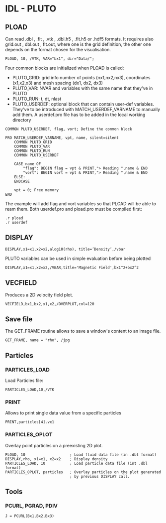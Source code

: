 # IDL - PLUTO

## PLOAD

Can read .dbl , .flt , .vtk , .dbl.h5 , .flt.h5 or .hdf5 formats. It requires also grid.out , dbl.out , flt.out, where one is the grid definition, the other one depends on the format chosen for the visualisation. 

```
PLOAD, 10, /VTK, VAR="bx1", dir="Data/";
```

Four common blocks are initialized when PLOAD is called:

- PLUTO_GRID: grid info number of points (nx1,nx2,nx3), coordinates (x1,x2,x3) and mesh spacing (dx1, dx2, dx3)
- PLUTO_VAR: NVAR and variables with the same name that they've in PLUTO
- PLUTO_RUN: t, dt, nlast
- PLUTO_USERDEF: optional block that can contain user-def variables. They've to be introduced with MATCH_USERDEF_VARNAME to manually add them. A userdef.pro file has to be added in the local working directory 

```
COMMON PLUTO_USERDEF, flag, vort; Define the common block

PRO MATCH_USERDEF_VARNAME, vpt, name, silent=silent
	COMMON PLUTO_GRID
	COMMON PLUTO_VAR
	COMMON PLUTO_RUN
	COMMON PLUTO_USERDEF

	CASE name OF
		"flag": BEGIN flag = vpt & PRINT,"> Reading ",name & END
		"vort": BEGIN vort = vpt & PRINT,"> Reading ",name & END
	ELSE:
	ENDCASE

	vpt = 0; Free memory
END
```

The example will add flag and vort variables so that PLOAD will be able to ream them. Both userdef.pro and pload.pro must be compiled first:

```
.r pload
.r userdef
```

## DISPLAY

```
DISPLAY,x1=x1,x2=x2,alog10(rho), title=’Density’,/vbar
```

PLUTO variables can be used in simple evaluation before being plotted

```
DISPLAY,x1=x1,x2=x2,/VBAR,title='Magnetic Field',bx1^2+bx2^2
```

## VECFIELD

Produces a 2D velocity field plot.

```
VECFIELD,bx1,bx2,x1,x2,/OVERPLOT,col=120
```

## Save file 

The GET_FRAME routine allows to save a window's content to an image file.

```
GET_FRAME, name = "rho", /jpg
```

## Particles

### PARTICLES_LOAD

Load Particles file:

```
PARTICLES_LOAD,10,/VTK
```

### PRINT

Allows to print single data value from a specific particles

```
PRINT,particles[4].vx1
```

### PARTICLES_OPLOT

Overlay point particles on a preexisting 2D plot.

```
PLOAD, 10                    ; Load fluid data file (in .dbl format)
DISPLAY,rho, x1=x1, x2=x2    ; Display density
PARTICLES_LOAD, 10           ; Load particle data file (int .dbl format)
PARTICLES_OPLOT, particles   ; Overlay particles on the plot generated
                             ; by previous DISPLAY call.
```

## Tools

### PCURL, PGRAD, PDIV

```
J = PCURL(Bx1,Bx2,Bx3)
```

